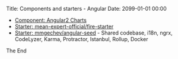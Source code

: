 Title: Components and starters - Angular
Date: 2099-01-01 00:00

* [Component: Angular2 Charts](https://valor-software.com/ng2-charts/)
* [Starter: mean-expert-official/fire-starter](https://github.com/mean-expert-official/fire-starter)
* [Starter: mmgechev/angular-seed](https://github.com/mgechev/angular-seed) - Shared codebase, i18n, ngrx, CodeLyzer, Karma, Protractor, Istanbul, Rollup, Docker

The End